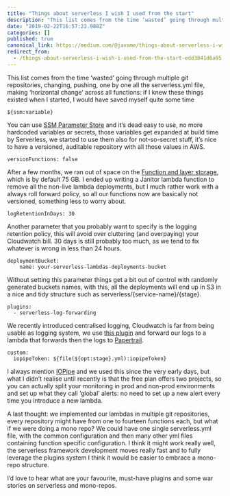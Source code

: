 ```yaml
---
title: "Things about serverless I wish I used from the start"
description: "This list comes from the time ‘wasted’ going through multiple git repositories, changing, pushing, one by one all the serverless.yml file…"
date: "2019-02-22T16:57:22.988Z"
categories: []
published: true
canonical_link: https://medium.com/@javame/things-about-serverless-i-wish-i-used-from-the-start-edd3841d6a95
redirect_from:
  - /things-about-serverless-i-wish-i-used-from-the-start-edd3841d6a95
---
```


This list comes from the time ‘wasted’ going through multiple git repositories, changing, pushing, one by one all the serverless.yml file, making ‘horizontal change’ across all functions: if I knew these things existed when I started, I would have saved myself quite some time

```
${ssm:variable}
```

You can use [SSM Parameter Store](https://docs.aws.amazon.com/systems-manager/latest/userguide/systems-manager-paramstore.html) and it’s dead easy to use, no more hardcoded variables or secrets, those variables get expanded at build time by Serverless, we started to use them also for not-so-secret stuff, it’s nice to have a versioned, auditable repository with all those values in AWS.

```
versionFunctions: false
```

After a few months, we ran out of space on the [Function and layer storage](https://docs.aws.amazon.com/lambda/latest/dg/limits.html), which is by default 75 GB. I ended up writing a Janitor lambda function to remove all the non-live lambda deployments, but I much rather work with a always roll forward policy, so all our functions now are basically not versioned, something less to worry about.

```
logRetentionInDays: 30
```

Another parameter that you probably want to specify is the logging retention policy, this will avoid over cluttering (and overpaying) your Cloudwatch bill. 30 days is still probably too much, as we tend to fix whatever is wrong in less than 24 hours.

```
deploymentBucket:
    name: your-serverless-lambdas-deployments-bucket
```

Without setting this parameter things get a bit out of control with randomly generated buckets names, with this, all the deployments will end up in S3 in a nice and tidy structure such as serverless/{service-name}/{stage}.

```
plugins:
  - serverless-log-forwarding
```

We recently introduced centralised logging, Cloudwatch is far from being usable as logging system, we use [this plugin](https://www.npmjs.com/package/serverless-log-forwarding) and forward our logs to a lambda that forwards then the logs to [Papertrail](https://papertrailapp.com/).

```
custom:
  iopipeToken: ${file(${opt:stage}.yml):iopipeToken}
```

I always mention [IOPipe](https://www.iopipe.com/) and we used this since the very early days, but what I didn’t realise until recently is that the free plan offers two projects, so you can actually split your monitoring in prod and non-prod environments and set up what they call ‘global’ alerts: no need to set up a new alert every time you introduce a new lambda.

A last thought: we implemented our lambdas in multiple git repositories, every repository might have from one to fourteen functions each, but what if we were doing a mono repo? We could have one single serverless.yml file, with the common configuration and then many other yml files containing function specific configuration. I think it might work really well, the serverless framework development moves really fast and to fully leverage the plugins system I think it would be easier to embrace a mono-repo structure.

I’d love to hear what are your favourite, must-have plugins and some war stories on serverless and mono-repos.
